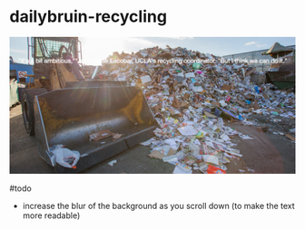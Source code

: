 dailybruin-recycling
====================

![sample photo](sample.png)

#todo

* increase the blur of the background as you scroll down (to make the text more readable)
